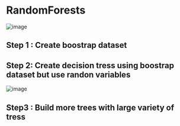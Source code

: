 # RandomForests


![image](https://user-images.githubusercontent.com/3725274/145554483-64412614-0901-45da-980a-566a62e394d3.png)

## Step 1 : Create boostrap dataset

## Step 2: Create decision tress using boostrap dataset but use randon variables

![image](https://user-images.githubusercontent.com/3725274/145554936-3e7048ea-4a7c-49fb-adb9-502b15c800ee.png)

## Step3 : Build more trees with large variety of tress

